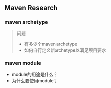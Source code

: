 ## Maven Research

### maven archetype

> 问题
>
> - 有多少个maven archetype
> - 如何自行定义新archetype以满足项目要求



### maven module

- module的用途是什么？
- 为什么要使用module？